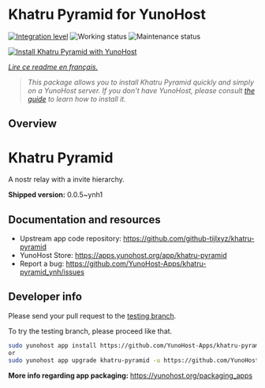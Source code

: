 <!--
N.B.: This README was automatically generated by https://github.com/YunoHost/apps/tree/master/tools/readme_generator
It shall NOT be edited by hand.
-->

# Khatru Pyramid for YunoHost

[![Integration level](https://dash.yunohost.org/integration/khatru-pyramid.svg)](https://dash.yunohost.org/appci/app/khatru-pyramid) ![Working status](https://ci-apps.yunohost.org/ci/badges/khatru-pyramid.status.svg) ![Maintenance status](https://ci-apps.yunohost.org/ci/badges/khatru-pyramid.maintain.svg)

[![Install Khatru Pyramid with YunoHost](https://install-app.yunohost.org/install-with-yunohost.svg)](https://install-app.yunohost.org/?app=khatru-pyramid)

*[Lire ce readme en français.](./README_fr.md)*

> *This package allows you to install Khatru Pyramid quickly and simply on a YunoHost server.
If you don't have YunoHost, please consult [the guide](https://yunohost.org/#/install) to learn how to install it.*

## Overview

# Khatru Pyramid

A nostr relay with a invite hierarchy.



**Shipped version:** 0.0.5~ynh1
## Documentation and resources

* Upstream app code repository: <https://github.com/github-tijlxyz/khatru-pyramid>
* YunoHost Store: <https://apps.yunohost.org/app/khatru-pyramid>
* Report a bug: <https://github.com/YunoHost-Apps/khatru-pyramid_ynh/issues>

## Developer info

Please send your pull request to the [testing branch](https://github.com/YunoHost-Apps/khatru-pyramid_ynh/tree/testing).

To try the testing branch, please proceed like that.

``` bash
sudo yunohost app install https://github.com/YunoHost-Apps/khatru-pyramid_ynh/tree/testing --debug
or
sudo yunohost app upgrade khatru-pyramid -u https://github.com/YunoHost-Apps/khatru-pyramid_ynh/tree/testing --debug
```

**More info regarding app packaging:** <https://yunohost.org/packaging_apps>